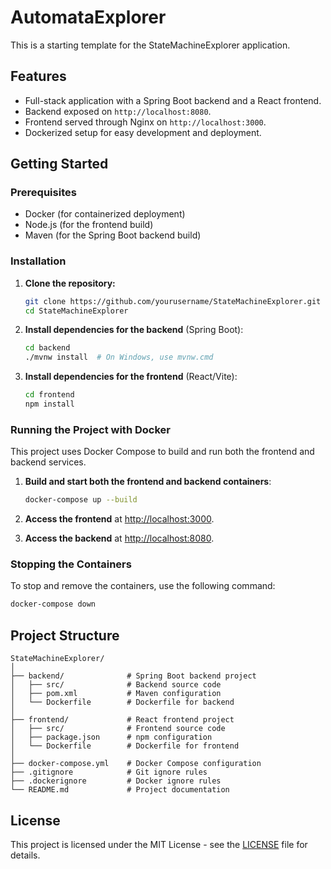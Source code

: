 
# AutomataExplorer

This is a starting template for the StateMachineExplorer application.

## Features
- Full-stack application with a Spring Boot backend and a React frontend.
- Backend exposed on `http://localhost:8080`.
- Frontend served through Nginx on `http://localhost:3000`.
- Dockerized setup for easy development and deployment.

## Getting Started

### Prerequisites

- Docker (for containerized deployment)
- Node.js (for the frontend build)
- Maven (for the Spring Boot backend build)

### Installation

1. **Clone the repository:**

   ```bash
   git clone https://github.com/yourusername/StateMachineExplorer.git
   cd StateMachineExplorer
   ```

2. **Install dependencies for the backend** (Spring Boot):

   ```bash
   cd backend
   ./mvnw install  # On Windows, use mvnw.cmd
   ```

3. **Install dependencies for the frontend** (React/Vite):

   ```bash
   cd frontend
   npm install
   ```

### Running the Project with Docker

This project uses Docker Compose to build and run both the frontend and backend services.

1. **Build and start both the frontend and backend containers**:

   ```bash
   docker-compose up --build
   ```

2. **Access the frontend** at [http://localhost:3000](http://localhost:3000).

3. **Access the backend** at [http://localhost:8080](http://localhost:8080).

### Stopping the Containers

To stop and remove the containers, use the following command:

```bash
docker-compose down
```

## Project Structure

```plaintext
StateMachineExplorer/
│
├── backend/              # Spring Boot backend project
│   ├── src/              # Backend source code
│   ├── pom.xml           # Maven configuration
│   └── Dockerfile        # Dockerfile for backend
│
├── frontend/             # React frontend project
│   ├── src/              # Frontend source code
│   ├── package.json      # npm configuration
│   └── Dockerfile        # Dockerfile for frontend
│
├── docker-compose.yml    # Docker Compose configuration
├── .gitignore            # Git ignore rules
├── .dockerignore         # Docker ignore rules
└── README.md             # Project documentation
```


## License
This project is licensed under the MIT License - see the [LICENSE](LICENSE) file for details.
